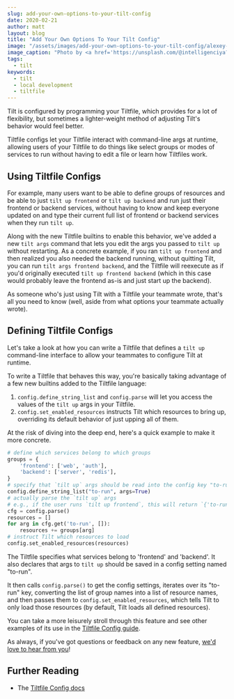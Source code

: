 ```yaml
---
slug: add-your-own-options-to-your-tilt-config
date: 2020-02-21
author: matt
layout: blog
title: "Add Your Own Options To Your Tilt Config"
image: "/assets/images/add-your-own-options-to-your-tilt-config/alexey-ruban-73o_FzZ5x-w-unsplash.jpg"
image_caption: "Photo by <a href='https://unsplash.com/@intelligenciya?utm_source=unsplash&utm_medium=referral&utm_content=creditCopyText'>Alexey Ruban</a> on <a href='https://unsplash.com/?utm_source=unsplash&utm_medium=referral&utm_content=creditCopyText'>Unsplash</a>"
tags:
  - tilt
keywords:
  - tilt
  - local development
  - tiltfile
---
```


Tilt is configured by programming your Tiltfile, which provides for a lot of flexibility, but sometimes a lighter-weight method of adjusting Tilt's behavior would feel better.

Tiltfile configs let your Tiltfile interact with command-line args at runtime, allowing users of your Tiltfile to do things like select groups or modes of services to run without having to edit a file or learn how Tiltfiles work.

## Using Tiltfile Configs

For example, many users want to be able to define groups of resources and be able to just `tilt up frontend` or `tilt up backend` and run just their frontend or backend services, without having to know and keep everyone updated on and type their current full list of frontend or backend services when they run `tilt up`.

Along with the new Tiltfile builtins to enable this behavior, we've added a new `tilt args` command that lets you edit the args you passed to `tilt up` without restarting. As a concrete example, if you ran `tilt up frontend` and then realized you also needed the backend running, without quitting Tilt, you can run `tilt args frontend backend`, and the Tiltfile will reexecute as if you'd originally executed `tilt up frontend backend` (which in this case would probably leave the frontend as-is and just start up the backend).

As someone who's just using Tilt with a Tiltfile your teammate wrote, that's all you need to know (well, aside from what options your teammate actually wrote).

## Defining Tiltfile Configs

Let's take a look at how you can write a Tiltfile that defines a `tilt up` command-line interface to allow your teammates to configure Tilt at runtime.

To write a Tiltfile that behaves this way, you're basically taking advantage of a few new builtins added to the Tiltfile language:
1. `config.define_string_list` and `config.parse` will let you access the values of the `tilt up` args in your Tiltfile.
2. `config.set_enabled_resources` instructs Tilt which resources to bring up, overriding its default behavior of just upping all of them.

At the risk of diving into the deep end, here's a quick example to make it more concrete.
```python
# define which services belong to which groups
groups = {
    'frontend': ['web', 'auth'],
    'backend': ['server', 'redis'],
}
# specify that `tilt up` args should be read into the config key "to-run"
config.define_string_list("to-run", args=True)
# actually parse the `tilt up` args
# e.g., if the user runs `tilt up frontend`, this will return `{'to-run': ['frontend']}`
cfg = config.parse()
resources = []
for arg in cfg.get('to-run', []):
    resources += groups[arg]
# instruct Tilt which resources to load
config.set_enabled_resources(resources)
```

The Tiltfile specifies what services belong to 'frontend' and 'backend'. It also declares that args to `tilt up` should be saved in a config setting named "to-run".

It then calls `config.parse()` to get the config settings, iterates over its "to-run" key, converting the list of group names into a list of resource names, and then passes them to `config.set_enabled_resources`, which tells Tilt to only load those resources (by default, Tilt loads all defined resources).

You can take a more leisurely stroll through this feature and see other examples of its use in the [Tiltfile Config guide](https://docs.tilt.dev/tiltfile_config.html).

As always, if you've got questions or feedback on any new
feature, [we'd love to hear from you](https://tilt.dev/contact)!

## Further Reading

- The [Tiltfile Config docs](https://docs.tilt.dev/tiltfile_config.html)

